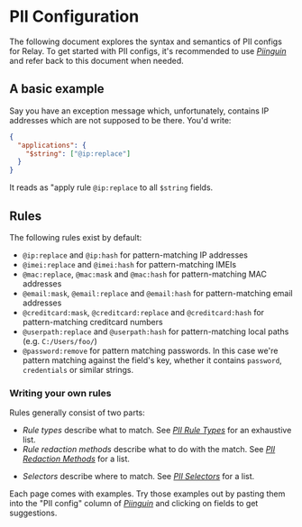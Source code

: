 # PII Configuration

The following document explores the syntax and semantics of PII configs for Relay. To get started with PII configs, it's recommended to use [_Piinguin_](https://getsentry.github.io/piinguin) and refer back to this document when needed.

## A basic example

Say you have an exception message which, unfortunately, contains IP addresses which are not supposed to be there. You'd write:

```json
{
  "applications": {
    "$string": ["@ip:replace"]
  }
}
```

It reads as "apply rule `@ip:replace` to all `$string` fields.

## Rules

The following rules exist by default:

- `@ip:replace` and `@ip:hash` for pattern-matching IP addresses
- `@imei:replace` and `@imei:hash` for pattern-matching IMEIs
- `@mac:replace`, `@mac:mask` and `@mac:hash` for pattern-matching MAC addresses
- `@email:mask`, `@email:replace` and `@email:hash` for pattern-matching email addresses
- `@creditcard:mask`, `@creditcard:replace` and `@creditcard:hash` for pattern-matching creditcard numbers
- `@userpath:replace` and `@userpath:hash` for pattern-matching local paths (e.g. `C:/Users/foo/`)
- `@password:remove` for pattern matching passwords. In this case we're pattern matching against the field's key, whether it contains `password`, `credentials` or similar strings.

### Writing your own rules

Rules generally consist of two parts:

- *Rule types* describe what to match. See [_PII Rule Types_](types.md) for an exhaustive list.
- *Rule redaction methods* describe what to do with the match. See [_PII Redaction Methods_](methods.md) for a list.
* *Selectors* describe where to match. See [_PII Selectors_](selectors.md) for a list.

Each page comes with examples. Try those examples out by pasting them into the "PII config" column of [_Piinguin_](https://getsentry.github.io/piinguin) and clicking on fields to get suggestions.
